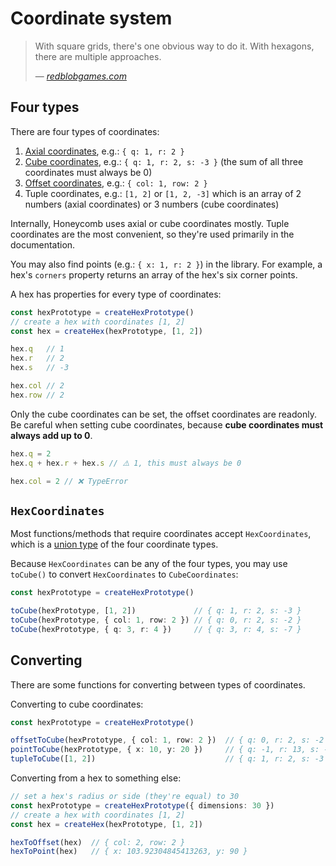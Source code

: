 # Coordinate system

> With square grids, there's one obvious way to do it. With hexagons, there are multiple approaches.
>
> — <cite>[redblobgames.com](https://www.redblobgames.com/grids/hexagons/#coordinates)</cite>

## Four types

There are four types of coordinates:

1. [Axial coordinates](https://www.redblobgames.com/grids/hexagons/#coordinates-axial), e.g.: `{ q: 1, r: 2 }`
2. [Cube coordinates](https://www.redblobgames.com/grids/hexagons/#coordinates-cube), e.g.: `{ q: 1, r: 2, s: -3 }` (the sum of all three coordinates must always be 0)
3. [Offset coordinates](https://www.redblobgames.com/grids/hexagons/#coordinates-offset), e.g.: `{ col: 1, row: 2 }`
4. Tuple coordinates, e.g.: `[1, 2]` or `[1, 2, -3]` which is an array of 2 numbers (axial coordinates) or 3 numbers (cube coordinates)

Internally, Honeycomb uses axial or cube coordinates mostly. Tuple coordinates are the most convenient, so they're used primarily in the documentation.

You may also find points (e.g.: `{ x: 1, r: 2 }`) in the library. For example, a hex's `corners` property returns an array of the hex's six corner points.

A hex has properties for every type of coordinates:

```typescript
const hexPrototype = createHexPrototype()
// create a hex with coordinates [1, 2]
const hex = createHex(hexPrototype, [1, 2])

hex.q   // 1
hex.r   // 2
hex.s   // -3

hex.col // 2
hex.row // 2
```

Only the cube coordinates can be set, the offset coordinates are readonly. Be careful when setting cube coordinates, because **cube coordinates must always add up to 0**.

```typescript
hex.q = 2
hex.q + hex.r + hex.s // ⚠️ 1, this must always be 0

hex.col = 2 // ❌ TypeError
```


## `HexCoordinates`

Most functions/methods that require coordinates accept `HexCoordinates`, which is a [union type](https://www.typescriptlang.org/docs/handbook/2/everyday-types.html#union-types) of the four coordinate types.

Because `HexCoordinates` can be any of the four types, you may use `toCube()` to convert `HexCoordinates` to `CubeCoordinates`:

```typescript
const hexPrototype = createHexPrototype()

toCube(hexPrototype, [1, 2])             // { q: 1, r: 2, s: -3 }
toCube(hexPrototype, { col: 1, row: 2 }) // { q: 0, r: 2, s: -2 }
toCube(hexPrototype, { q: 3, r: 4 })     // { q: 3, r: 4, s: -7 }
```

## Converting

There are some functions for converting between types of coordinates.

Converting to cube coordinates:

```typescript
const hexPrototype = createHexPrototype()

offsetToCube(hexPrototype, { col: 1, row: 2 })  // { q: 0, r: 2, s: -2 }
pointToCube(hexPrototype, { x: 10, y: 20 })     // { q: -1, r: 13, s: -12 }
tupleToCube([1, 2])                             // { q: 1, r: 2, s: -3 }
```

Converting from a hex to something else:

```typescript
// set a hex's radius or side (they're equal) to 30
const hexPrototype = createHexPrototype({ dimensions: 30 })
// create a hex with coordinates [1, 2]
const hex = createHex(hexPrototype, [1, 2])

hexToOffset(hex)  // { col: 2, row: 2 }
hexToPoint(hex)   // { x: 103.92304845413263, y: 90 }
```
